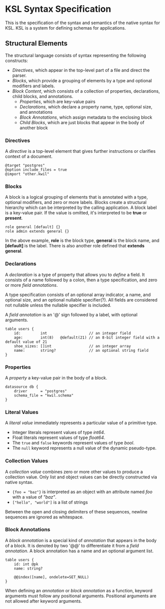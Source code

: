 # KSL Syntax Specification

This is the specification of the syntax and semantics of the native syntax for KSL. KSL is a system for defining schemas for applications.

## Structural Elements

The structural language consists of syntax representing the following constructs:

- _Directives_, which appear in the top-level part of a file and direct the parser.
- _Blocks_, which provide a grouping of elements by a type and optional modifiers and labels.
- _Block Content_, which consists of a collection of properties, declarations, child blocks, and annotations.
  - _Properties_, which are key-value pairs
  - _Declarations_, which declare a property name, type, optional size, and annotations
  - _Block Annotations_, which assign metadata to the enclosing block
  - _Child Blocks_, which are just blocks that appear in the body of another block

### Directives

A _directive_ is a top-level element that gives further instructions or clarifies context of a document.
```
@target "postgres"
@option include_files = true
@import "other.kwil"
```

### Blocks

A block is a logical grouping of elements that is annotated with a type, optional modifiers, and zero or more labels. Blocks create a structural hierarchy which can be interpreted by the calling application. A block label is a key-value pair. If the value is omitted, it's interpreted to be __true__ or __present__.

```
role general [default] {}
role admin extends general {}
```

In the above example, __role__ is the block type, __general__ is the block name, and __[default]__ is the label. There is also another role defined that __extends__ __general__.

### Declarations

A _declaration_ is a type of property that allows you to _define_ a field. It consists of a name followed by a colon, then a type specification, and zero or more _field annotations_.

A type specification consists of an optional array indicator, a name, and optional size, and an optional nullable specifier(?). All fields are considered not nullable unless the nullable specifier is included.

A _field annotation_ is an '@' sign followed by a label, with optional arguments.
```
table users {
    id:         int                   // an integer field
    age:        int(8)   @default(21) // an 8-bit integer field with a default value of 21
    shoe_sizes: []int                 // an integer array
    name:       string?               // an optional string field
}
```

### Properties
A _property_ a key-value pair in the body of a block.

```
datasource db {
    driver      = "postgres"
    schema_file = "kwil.schema"
}
```

### Literal Values

A _literal value_ immediately represents a particular value of a primitive type.

- Integer literals represent values of type _int64_.
- Float literals represent values of type _float64_.
- The `true` and `false` keywords represent values of type _bool_.
- The `null` keyword represents a null value of the dynamic pseudo-type.

### Collection Values

A _collection value_ combines zero or more other values to produce a collection value. Only list and object values can be directly constructed via native syntax.

- `{foo = "baz"}` is interpreted as an object with an attribute named _foo_ with a value of _"baz"_.
- `["hello", "world"]` is a list of strings

Between the open and closing delimiters of these sequences, newline sequences are ignored as whitespace.


### Block Annotations
A _block annotation_ is a special kind of _annotation_ that appears in the body of a block. It is denoted by two '@@' to differentiate it from a _field annotation_. A block annotation has a name and an optional argument list.

```
table users {
    id: int @pk
    name: string?

    @@index([name], ondelete=SET_NULL)
}
```

When defining an _annotation_ or _block annotation_ as a function, keyword arguments must follow any positional arguments. Positional arguments are not allowed after keyword arguments.